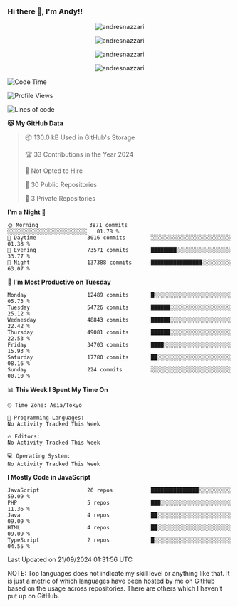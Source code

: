 ### Hi there 👋, I'm Andy!!

<p align="center" >
  <img src="https://github-profile-trophy.vercel.app/?username=AndresNazzari&theme=dracula&column=-1" alt="andresnazzari"/>
</p>

<p align="center">
  <img  src="https://github-readme-stats.vercel.app/api?username=AndresNazzari&count_private=true&show_icons=true&theme=dracula" alt="andresnazzari"/>
</p>
<p align="center">
  <img  src="https://github-readme-stats.vercel.app/api/top-langs/?username=AndresNazzari&layout=compact" alt="andresnazzari"/>
</p>
<p align="center" >
  <img src="https://github-readme-stats.vercel.app/api/wakatime?username=AndresNazzari" alt="andresnazzari"/>
</p>

<!--START_SECTION:waka-->
![Code Time](http://img.shields.io/badge/Code%20Time-966%20hrs%209%20mins-blue)

![Profile Views](http://img.shields.io/badge/Profile%20Views-0-blue)

![Lines of code](https://img.shields.io/badge/From%20Hello%20World%20I%27ve%20Written-44.5%20million%20lines%20of%20code-blue)

**🐱 My GitHub Data** 

> 📦 130.0 kB Used in GitHub's Storage 
 > 
> 🏆 33 Contributions in the Year 2024
 > 
> 🚫 Not Opted to Hire
 > 
> 📜 30 Public Repositories 
 > 
> 🔑 3 Private Repositories 
 > 
**I'm a Night 🦉** 

```text
🌞 Morning                3871 commits        ░░░░░░░░░░░░░░░░░░░░░░░░░   01.78 % 
🌆 Daytime                3016 commits        ░░░░░░░░░░░░░░░░░░░░░░░░░   01.38 % 
🌃 Evening                73571 commits       ████████░░░░░░░░░░░░░░░░░   33.77 % 
🌙 Night                  137388 commits      ████████████████░░░░░░░░░   63.07 % 
```
📅 **I'm Most Productive on Tuesday** 

```text
Monday                   12489 commits       █░░░░░░░░░░░░░░░░░░░░░░░░   05.73 % 
Tuesday                  54726 commits       ██████░░░░░░░░░░░░░░░░░░░   25.12 % 
Wednesday                48843 commits       ██████░░░░░░░░░░░░░░░░░░░   22.42 % 
Thursday                 49081 commits       ██████░░░░░░░░░░░░░░░░░░░   22.53 % 
Friday                   34703 commits       ████░░░░░░░░░░░░░░░░░░░░░   15.93 % 
Saturday                 17780 commits       ██░░░░░░░░░░░░░░░░░░░░░░░   08.16 % 
Sunday                   224 commits         ░░░░░░░░░░░░░░░░░░░░░░░░░   00.10 % 
```


📊 **This Week I Spent My Time On** 

```text
🕑︎ Time Zone: Asia/Tokyo

💬 Programming Languages: 
No Activity Tracked This Week

🔥 Editors: 
No Activity Tracked This Week

💻 Operating System: 
No Activity Tracked This Week
```

**I Mostly Code in JavaScript** 

```text
JavaScript               26 repos            ███████████████░░░░░░░░░░   59.09 % 
PHP                      5 repos             ███░░░░░░░░░░░░░░░░░░░░░░   11.36 % 
Java                     4 repos             ██░░░░░░░░░░░░░░░░░░░░░░░   09.09 % 
HTML                     4 repos             ██░░░░░░░░░░░░░░░░░░░░░░░   09.09 % 
TypeScript               2 repos             █░░░░░░░░░░░░░░░░░░░░░░░░   04.55 % 
```




 Last Updated on 21/09/2024 01:31:56 UTC
<!--END_SECTION:waka-->

NOTE: Top languages does not indicate my skill level or anything like that. It is just a metric of which languages have been hosted by me on GitHub based on the usage across repositories. There are others which I haven't put up on GitHub.

<!-- Here are some ideas to get you started:

-   🔭 I’m currently working on ...
-   🌱 I’m currently learning ...
-   👯 I’m looking to collaborate on ...
-   🤔 I’m looking for help with ...
-   💬 Ask me about ...
-   📫 How to reach me: ...
-   😄 Pronouns: ...
-   ⚡ Fun fact: ... -->
